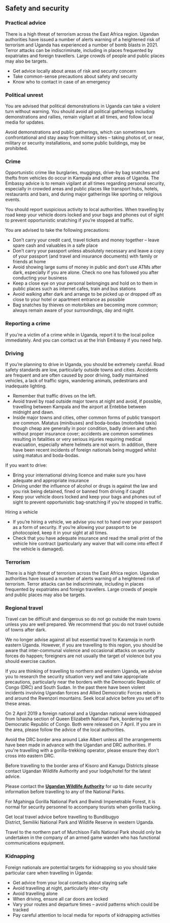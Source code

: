 ## Safety and security

### **Practical advice**

There is a high threat of terrorism across the East Africa region. Ugandan authorities have issued a number of alerts warning of a heightened risk of terrorism and Uganda has experienced a number of bomb blasts in 2021. Terror attacks can be indiscriminate, including in places frequented by expatriates and foreign travellers. Large crowds of people and public places may also be targets.

* Get advice locally about areas of risk and security concern
* Take common-sense precautions about safety and security
* Know who to contact in case of an emergency

### **Political unrest**

You are advised that political demonstrations in Uganda can take a violent turn without warning. You should avoid all political gatherings including demonstrations and rallies, remain vigilant at all times, and follow local media for updates.

Avoid demonstrations and public gatherings, which can sometimes turn confrontational and stay away from military sites – taking photos of, or near, military or security installations, and some public buildings, may be prohibited.

### **Crime**

Opportunistic crime like burglaries, muggings, drive-by bag snatches and thefts from vehicles do occur in Kampala and other areas of Uganda. The Embassy advice is to remain vigilant at all times regarding personal security, especially in crowded areas and public places like transport hubs, hotels, restaurants and bars, and during major gatherings like sporting or religious events.

You should report suspicious activity to local authorities. When travelling by road keep your vehicle doors locked and your bags and phones out of sight to prevent opportunistic snatching if you’re stopped at traffic.

You are advised to take the following precautions:

* Don’t carry your credit card, travel tickets and money together – leave spare cash and valuables in a safe place
* Don’t carry your passport unless absolutely necessary and leave a copy of your passport (and travel and insurance documents) with family or friends at home
* Avoid showing large sums of money in public and don’t use ATMs after dark, especially if you are alone. Check no one has followed you after conducting your business
* Keep a close eye on your personal belongings and hold on to them in public places such as internet cafes, train and bus stations
* Avoid walking after dark and arrange to be picked up or dropped off as close to your hotel or apartment entrance as possible
* Bag snatches by thieves on motorbikes are becoming more common; always remain aware of your surroundings, day and night.

### **Reporting a crime**

If you’re a victim of a crime while in Uganda, report it to the local police immediately. And you can contact us at the Irish Embassy if you need help.

### **Driving**

If you’re planning to drive in Uganda, you should be extremely careful. Road safety standards are low, particularly outside towns and cities. Accidents are frequent and are often caused by poor driving, badly maintained vehicles, a lack of traffic signs, wandering animals, pedestrians and inadequate lighting.

* Remember that traffic drives on the left.
* Avoid travel by road outside major towns at night and avoid, if possible, travelling between Kampala and the airport at Entebbe between midnight and dawn.
* Inside major towns and cities, other common forms of public transport are common. Matatus (minibuses) and boda-bodas (motorbike taxis) though cheap are generally in poor condition, badly driven and often without proper insurance cover; accidents are common sometimes resulting in fatalities or very serious injuries requiring medical evacuation, especially where helmets are not worn. In addition, there have been recent incidents of foreign nationals being mugged whilst using matatus and boda-bodas.

If you want to drive:

* Bring your international driving licence and make sure you have adequate and appropriate insurance
* Driving under the influence of alcohol or drugs is against the law and you risk being detained, fined or banned from driving if caught
* Keep your vehicle doors locked and keep your bags and phones out of sight to prevent opportunistic bag-snatching if you’re stopped in traffic.

Hiring a vehicle

* If you’re hiring a vehicle, we advise you not to hand over your passport as a form of security. If you’re allowing your passport to be photocopied, keep it in your sight at all times.
* Check that you have adequate insurance and read the small print of the vehicle hire contract (particularly any waiver that will come into effect if the vehicle is damaged).

### **Terrorism**

There is a high threat of terrorism across the East Africa region. Ugandan authorities have issued a number of alerts warning of a heightened risk of terrorism. Terror attacks can be indiscriminate, including in places frequented by expatriates and foreign travellers. Large crowds of people and public places may also be targets.

### **Regional travel**

Travel can be difficult and dangerous so do not go outside the main towns unless you are well prepared. We recommend that you do not travel outside of towns after dark.

We no longer advise against all but essential travel to Karamoja in north eastern Uganda. However, if you are travelling to this region, you should be aware that inter-communal violence and occasional attacks on security forces do happen; foreigners are not usually the target of violence but you should exercise caution.

If you are thinking of travelling to northern and western Uganda, we advise you to research the security situation very well and take appropriate precautions, particularly near the borders with the Democratic Republic of Congo (DRC) and South Sudan. In the past there have been violent incidents involving Ugandan forces and Allied Democratic Forces rebels in and around the Rwenzori mountains. Seek local advice before you set off to these areas.

On 2 April 2019 a foreign national and a Ugandan national were kidnapped from Ishasha section of Queen Elizabeth National Park, bordering the Democratic Republic of Congo. Both were released on 7 April. If you are in the area, please follow the advice of the local authorities.

Avoid the DRC border area around Lake Albert unless all the arrangements have been made in advance with the Ugandan and DRC authorities. If you're travelling with a gorilla-trekking operator, please ensure they don't cross into eastern DRC.

Before travelling to the border area of Kisoro and Kanugu Districts please contact Ugandan Wildlife Authority and your lodge/hotel for the latest advice.

Please contact the [**Ugandan Wildlife Authority**](http://www.ugandawildlife.org/) for up to date security information before travelling to any of the National Parks.

For Mgahinga Gorilla National Park and Bwindi Impenetrable Forest, it is normal for security personnel to accompany tourists when gorilla tracking.

Get local travel advice before travelling to Bundibugyo District, Semiliki National Park and Wildlife Reserve in western Uganda.

Travel to the northern part of Murchison Falls National Park should only be undertaken in the company of an armed game warden who has functional communications equipment.

### **Kidnapping**

Foreign nationals are potential targets for kidnapping so you should take particular care when travelling in Uganda:

* Get advice from your local contacts about staying safe
* Avoid travelling at night, particularly inter-city
* Avoid travelling alone
* When driving, ensure all car doors are locked
* Vary your routes and departure times – avoid patterns which could be tracked
* Pay careful attention to local media for reports of kidnapping activities